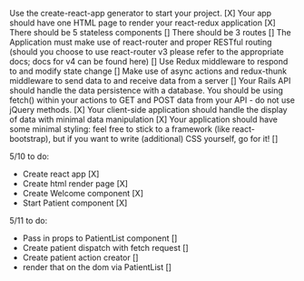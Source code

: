 Use the create-react-app generator to start your project. [X] 
Your app should have one HTML page to render your react-redux application [X]
There should be 5 stateless components []
There should be 3 routes []
The Application must make use of react-router and proper RESTful routing (should you choose to use react-router v3 please refer to the appropriate docs; docs for v4 can be found here) []
Use Redux middleware to respond to and modify state change []
Make use of async actions and redux-thunk middleware to send data to and receive data from a server []
Your Rails API should handle the data persistence with a database. You should be using fetch() within your actions to GET and POST data from your API - do not use jQuery methods. [X]
Your client-side application should handle the display of data with minimal data manipulation [X]
Your application should have some minimal styling: feel free to stick to a framework (like react-bootstrap), but if you want to write (additional) CSS yourself, go for it! []

5/10 to do:
- Create react app [X]
- Create html render page [X]
- Create Welcome component [X]
- Start Patient component [X]

5/11 to do:
- Pass in props to PatientList component []
- Create patient dispatch with fetch request [] 
- Create patient action creator [] 
- render that on the dom via PatientList []
